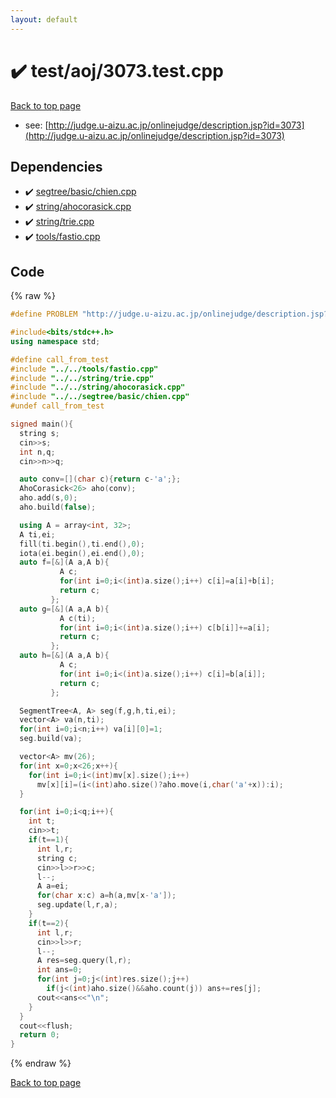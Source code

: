```yaml
---
layout: default
---
```


<!-- mathjax config similar to math.stackexchange -->
<script type="text/javascript" async
  src="https://cdnjs.cloudflare.com/ajax/libs/mathjax/2.7.5/MathJax.js?config=TeX-MML-AM_CHTML">
</script>
<script type="text/x-mathjax-config">
  MathJax.Hub.Config({
    TeX: { equationNumbers: { autoNumber: "AMS" }},
    tex2jax: {
      inlineMath: [ ['$','$'] ],
      processEscapes: true
    },
    "HTML-CSS": { matchFontHeight: false },
    displayAlign: "left",
    displayIndent: "2em"
  });
</script>

<script type="text/javascript" src="https://cdnjs.cloudflare.com/ajax/libs/jquery/3.4.1/jquery.min.js"></script>
<script src="https://cdn.jsdelivr.net/npm/jquery-balloon-js@1.1.2/jquery.balloon.min.js" integrity="sha256-ZEYs9VrgAeNuPvs15E39OsyOJaIkXEEt10fzxJ20+2I=" crossorigin="anonymous"></script>
<script type="text/javascript" src="../../../assets/js/copy-button.js"></script>
<link rel="stylesheet" href="../../../assets/css/copy-button.css" />


# :heavy_check_mark: test/aoj/3073.test.cpp


[Back to top page](../../../index.html)

* see: [http://judge.u-aizu.ac.jp/onlinejudge/description.jsp?id=3073](http://judge.u-aizu.ac.jp/onlinejudge/description.jsp?id=3073)


## Dependencies
* :heavy_check_mark: [segtree/basic/chien.cpp](../../../library/segtree/basic/chien.cpp.html)
* :heavy_check_mark: [string/ahocorasick.cpp](../../../library/string/ahocorasick.cpp.html)
* :heavy_check_mark: [string/trie.cpp](../../../library/string/trie.cpp.html)
* :heavy_check_mark: [tools/fastio.cpp](../../../library/tools/fastio.cpp.html)


## Code
{% raw %}
```cpp
#define PROBLEM "http://judge.u-aizu.ac.jp/onlinejudge/description.jsp?id=3073"

#include<bits/stdc++.h>
using namespace std;

#define call_from_test
#include "../../tools/fastio.cpp"
#include "../../string/trie.cpp"
#include "../../string/ahocorasick.cpp"
#include "../../segtree/basic/chien.cpp"
#undef call_from_test

signed main(){
  string s;
  cin>>s;
  int n,q;
  cin>>n>>q;

  auto conv=[](char c){return c-'a';};
  AhoCorasick<26> aho(conv);
  aho.add(s,0);
  aho.build(false);

  using A = array<int, 32>;
  A ti,ei;
  fill(ti.begin(),ti.end(),0);
  iota(ei.begin(),ei.end(),0);
  auto f=[&](A a,A b){
           A c;
           for(int i=0;i<(int)a.size();i++) c[i]=a[i]+b[i];
           return c;
         };
  auto g=[&](A a,A b){
           A c(ti);
           for(int i=0;i<(int)a.size();i++) c[b[i]]+=a[i];
           return c;
         };
  auto h=[&](A a,A b){
           A c;
           for(int i=0;i<(int)a.size();i++) c[i]=b[a[i]];
           return c;
         };

  SegmentTree<A, A> seg(f,g,h,ti,ei);
  vector<A> va(n,ti);
  for(int i=0;i<n;i++) va[i][0]=1;
  seg.build(va);

  vector<A> mv(26);
  for(int x=0;x<26;x++){
    for(int i=0;i<(int)mv[x].size();i++)
      mv[x][i]=(i<(int)aho.size()?aho.move(i,char('a'+x)):i);
  }

  for(int i=0;i<q;i++){
    int t;
    cin>>t;
    if(t==1){
      int l,r;
      string c;
      cin>>l>>r>>c;
      l--;
      A a=ei;
      for(char x:c) a=h(a,mv[x-'a']);
      seg.update(l,r,a);
    }
    if(t==2){
      int l,r;
      cin>>l>>r;
      l--;
      A res=seg.query(l,r);
      int ans=0;
      for(int j=0;j<(int)res.size();j++)
        if(j<(int)aho.size()&&aho.count(j)) ans+=res[j];
      cout<<ans<<"\n";
    }
  }
  cout<<flush;
  return 0;
}

```
{% endraw %}

[Back to top page](../../../index.html)

